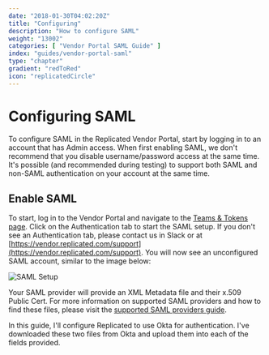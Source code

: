 ```yaml
---
date: "2018-01-30T04:02:20Z"
title: "Configuring"
description: "How to configure SAML"
weight: "13002"
categories: [ "Vendor Portal SAML Guide" ]
index: "guides/vendor-portal-saml"
type: "chapter"
gradient: "redToRed"
icon: "replicatedCircle"
---
```


# Configuring SAML

To configure SAML in the Replicated Vendor Portal, start by logging in to an account that has Admin access. When first enabling SAML, we don't recommend that you disable username/password access at the same time. It's possible (and recommended during testing) to support both SAML and non-SAML authentication on your account at the same time.

## Enable SAML

To start, log in to the Vendor Portal and navigate to the [Teams & Tokens page](https://vendor.replicated.com/team). Click on the Authentication tab to start the SAML setup. If you don't see an Authentication tab, please contact us in Slack or at [https://vendor.replicated.com/support](https://vendor.replicated.com/support). You will now see an unconfigured SAML account, similar to the image below:

![SAML Setup](/images/guides/vendor-portal-saml/unconfigured-saml.png)

Your SAML provider will provide an XML Metadata file and their x.509 Public Cert. For more information on supported SAML providers and how to find these files, please visit the [supported SAML providers guide](../tested-providers).

In this guide, I'll configure Replicated to use Okta for authentication. I've downloaded these two files from Okta and upload them into each of the fields provided.
